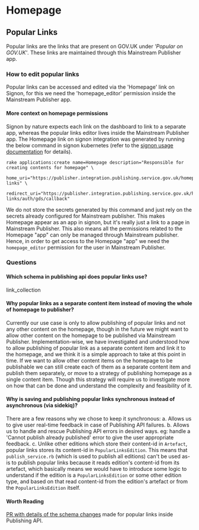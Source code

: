 # Homepage

## Popular Links

Popular links are the links that are present on GOV.UK under _'Popular on GOV.UK'_.
These links are maintained through this Mainstream Publisher app.

### How to edit popular links

Popular links can be accessed and edited via the 'Homepage' link on Signon, for this we need the 'homepage_editor' permission inside the Mainstream Publisher app.

#### More context on homepage permissions

Signon by nature expects each link on the dashboard to link to a separate app, whereas the popular links editor lives inside the Mainstream Publisher app. The Homepage link on signon integration was generated by running the below command in signon kubernetes (refer to the [signon usage documentation](https://docs.publishing.service.gov.uk/repos/signon/usage.html) for details).

```shell
rake applications:create name=Homepage description="Responsible for creating contents for homepage" \
     home_uri="https://publisher.integration.publishing.service.gov.uk/homepage/popular-links" \
     redirect_uri="https://publisher.integration.publishing.service.gov.uk/homepage/popular-links/auth/gds/callback"
```

We do not store the secrets generated by this command and just rely on the secrets already configured for Mainstream publisher. This makes Homepage appear as an app in signon, but it's really just a link to a page in Mainstream Publisher. This also means all the permissions related to the Homepage "app" can only be managed through Mainstream publisher. Hence, in order to get access to the Homepage "app" we need the `homepage_editor` permission for the user in Mainstream Publisher.

### Questions

#### Which schema in publishing api does popular links use?

link_collection

#### Why popular links as a separate content item instead of moving the whole of homepage to publisher?

Currently our use case is only to allow publishing of popular links and not any other content on the homepage, though in the future we might want to allow other content on the homepage to be published via Mainstream Publisher. Implementation-wise, we have investigated and understood how to allow publishing of popular link as a separate content item and link it to the homepage, and we think it is a simple approach to take at this point in time. If we want to allow other content items on the homepage to be publishable we can still create each of them as a separate content item and publish them separately, or move to a strategy of publishing homepage as a single content item. Though this strategy will require us to investigate more on how that can be done and understand the complexity and feasibility of it.

#### Why is saving and publishing popular links synchronous instead of asynchronous (via sidekiq)?

There are a few reasons why we chose to keep it synchronous:
    a. Allows us to give user real-time feedback in case of Publishing API failures.
    b. Allows us to handle and rescue Publishing API errors in desired ways. eg: handle a 'Cannot publish already published' error to give the user appropriate feedback.
    c. Unlike other editions which store their content-id in `Artefact`, popular links stores its content-id in `PopularLinksEdition`. This means that `publish_service.rb` (which is used to publish all editions) can't be used as-is to publish popular links because it reads edition's content-id from its artefact, which basically means we would have to introduce some logic to understand if the edition is a `PopularLinksEdition` or some other edition type, and based on that read content-id from the edition's artefact or from the `PopularLinksEdition` itself.

#### Worth Reading 

[PR with details of the schema changes](https://github.com/alphagov/publishing-api/pull/2750) made for popular links inside Publishing API.


